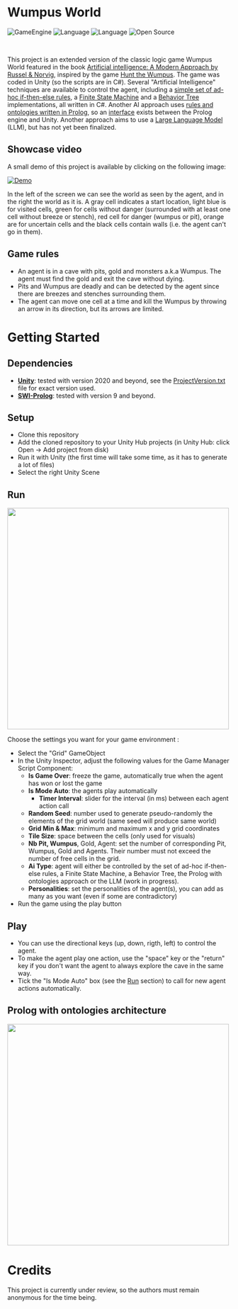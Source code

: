 # Wumpus World

![GameEngine](https://img.shields.io/badge/Game%20Engine-Unity-239120)
![Language](https://img.shields.io/badge/Language-C%23-00cf2c)
![Language](https://img.shields.io/badge/Language-Prolog-ffcc1)
![Open Source](https://badges.frapsoft.com/os/v2/open-source.svg?v=103)

<br/>

This project is an extended version of the classic logic game Wumpus World featured in the book [Artificial intelligence: A Modern Approach by Russel & Norvig](https://aima.cs.berkeley.edu), inspired by the game [Hunt the Wumpus](https://en.wikipedia.org/wiki/Hunt_the_Wumpus). The game was coded in Unity (so the scripts are in C#). Several "Artificial Intelligence" techniques are available to control the agent, including a [simple set of ad-hoc if-then-else rules](Assets/Scripts/Agent/AI/AIBasic.cs), a [Finite State Machine](Assets/Scripts/Agent/AI/AIFiniteStateMachine.cs) and a [Behavior Tree](Assets/Scripts/Agent/AI/AIBehaviourTree.cs) implementations, all written in C#.
Another AI approach uses [rules and ontologies written in Prolog](Assets/StreamingAssets/article.pl), so an [interface](Assets/Scripts/Prolog/PrologInterface.cs) exists between the Prolog engine and Unity.
Another approach aims to use a [Large Language Model](Assets/Scripts/Agent/AI/AIGpt.cs) (LLM), but has not yet been finalized.

## Showcase video
A small demo of this project is available by clicking on the following image:

  [![Demo](https://img.youtube.com/vi/dhP5YQKlUbU/0.jpg)](https://youtu.be/dhP5YQKlUbU)

In the left of the screen we can see the world as seen by the agent, and in the right the world as it is. A gray cell indicates a start location, light blue is for visited cells, green for cells without danger (surrounded with at least one cell without breeze or stench), red cell for danger (wumpus or pit), orange are for uncertain cells and the black cells contain walls (i.e. the agent can't go in them).

## Game rules
* An agent is in a cave with pits, gold and monsters a.k.a Wumpus. The agent must find the gold and exit the cave without dying.
* Pits and Wumpus are deadly and can be detected by the agent since there are breezes and stenches surrounding them.
* The agent can move one cell at a time and kill the Wumpus by throwing an arrow in its direction, but its arrows are limited.

# Getting Started

## Dependencies
* **[Unity](https://unity.com/download)**: tested with version 2020 and beyond, see the [ProjectVersion.txt](ProjectSettings/ProjectVersion.txt) file for exact version used.
* **[SWI-Prolog](https://www.swi-prolog.org/Download.html)**: tested with version 9 and beyond.

## Setup
* Clone this repository
* Add the cloned repository to your Unity Hub projects (in Unity Hub: click Open -> Add project from disk)
* Run it with Unity (the first time will take some time, as it has to generate a lot of files)
* Select the right Unity Scene

## Run
<p>
	<img src="https://i.imgur.com/jcIbTZh.png" width="500">
</p>

Choose the settings you want for your game environment :
* Select the "Grid" GameObject
* In the Unity Inspector, adjust the following values for the Game Manager Script Component:
  * **Is Game Over**: freeze the game, automatically true when the agent has won or lost the game
  * **Is Mode Auto**: the agents play automatically
    * **Timer Interval**: slider for the interval (in ms) between each agent action call
  * **Random Seed**: number used to generate pseudo-randomly the elements of the grid world (same seed will produce same world)
  * **Grid Min & Max**: minimum and maximum x and y grid coordinates
  * **Tile Size**: space between the cells (only used for visuals)
  * **Nb Pit, Wumpus**, Gold, Agent: set the number of corresponding Pit, Wumpus, Gold and Agents. Their number must not exceed the number of free cells in the grid.
  * **Ai Type**: agent will either be controlled by the set of ad-hoc if-then-else rules, a Finite State Machine, a Behavior Tree, the Prolog with ontologies approach or the LLM (work in progress).
  * **Personalities**: set the personalities of the agent(s), you can add as many as you want (even if some are contradictory)
* Run the game using the play button

## Play
- You can use the directional keys (up, down, rigth, left) to control the agent.
- To make the agent play one action, use the "space" key or the "return" key if you don't want the agent to always explore the cave in the same way.
- Tick the "Is Mode Auto" box (see the [Run](#Run) section) to call for new agent actions automatically.

## Prolog with ontologies architecture
<p>
	<img src="https://i.imgur.com/zWpLHiF.png" width="500">
</p>

# Credits
This project is currently under review, so the authors must remain anonymous for the time being.
